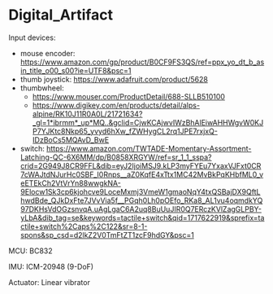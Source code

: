 # Digital_Artifact

Input devices:
- mouse encoder: https://www.amazon.com/gp/product/B0CF9FS3QS/ref=ppx_yo_dt_b_asin_title_o00_s00?ie=UTF8&psc=1
- thumb joystick: https://www.adafruit.com/product/5628
- thumbwheel:
  - https://www.mouser.com/ProductDetail/688-SLLB510100
  - https://www.digikey.com/en/products/detail/alps-alpine/RK10J11R0A0L/21721634?_gl=1*ibrmm*_up*MQ..&gclid=CjwKCAjwvIWzBhAlEiwAHHWgvW0KJP7YJKtc8Nkp65_yvyd6hXw_fZWHygCL2rq1JPE7rxjxQ-IDzBoCs5MQAvD_BwE
- switch: https://www.amazon.com/TWTADE-Momentary-Assortment-Latching-QC-6X6MM/dp/B0858XRGYW/ref=sr_1_1_sspa?crid=2G949J8CR9FFL&dib=eyJ2IjoiMSJ9.kLP3myFYEu7YxaxVJFxt0CR7cWAJtdNJurHc0SBF_I0Rnps__aZ0KqfE4xTtx1MC42MvBkPqKHbfML0_veETEkCh2VtVrYn88wwgkNA-9Elocw1Sk3cp6kjohcve9LoceMxmj3VmeW1gmaoNqY4txQSBajDX9QftLhwdBde_QJkDxFte7JVvVia5f__PGqh0Lh0pOEfo_RKa8_AL1vu4oqmdkYQ97DKHsVdOGzsnvqA.uAgLgaC6A2uq8BuUuJIR0Q7ERczKVlZagGLPBY-yLbA&dib_tag=se&keywords=tactile+switch&qid=1717622919&sprefix=tactile+switch%2Caps%2C122&sr=8-1-spons&sp_csd=d2lkZ2V0TmFtZT1zcF9hdGY&psc=1

MCU:
BC832

IMU:
ICM-20948 (9-DoF)

Actuator:
Linear vibrator




